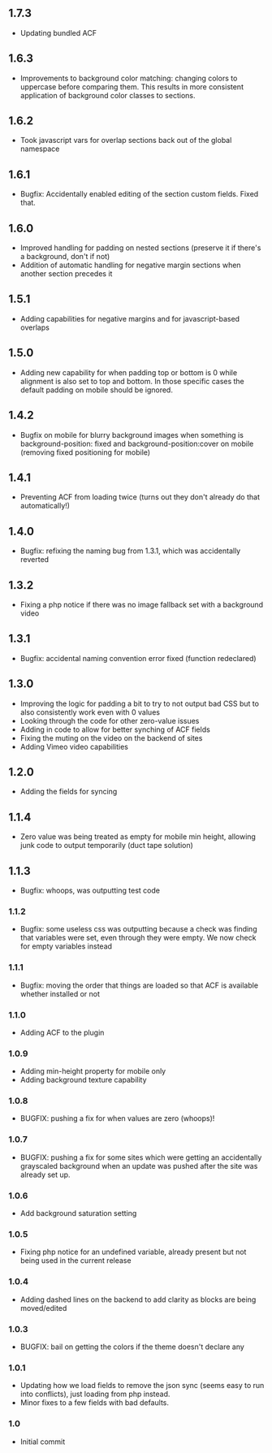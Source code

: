 ## 1.7.3

-   Updating bundled ACF

## 1.6.3

-   Improvements to background color matching: changing colors to uppercase before comparing them. This results in more consistent application of background color classes to sections.

## 1.6.2

-   Took javascript vars for overlap sections back out of the global namespace

## 1.6.1

-   Bugfix: Accidentally enabled editing of the section custom fields. Fixed that.

## 1.6.0

-   Improved handling for padding on nested sections (preserve it if there's a background, don't if not)
-   Addition of automatic handling for negative margin sections when another section precedes it

## 1.5.1

-   Adding capabilities for negative margins and for javascript-based overlaps

## 1.5.0

-   Adding new capability for when padding top or bottom is 0 while alignment is also set to top and bottom. In those specific cases the default padding on mobile should be ignored.

## 1.4.2

-   Bugfix on mobile for blurry background images when something is background-position: fixed and background-position:cover on mobile (removing fixed positioning for mobile)

## 1.4.1

-   Preventing ACF from loading twice (turns out they don't already do that automatically!)

## 1.4.0

-   Bugfix: refixing the naming bug from 1.3.1, which was accidentally reverted

## 1.3.2

-   Fixing a php notice if there was no image fallback set with a background video

## 1.3.1

-   Bugfix: accidental naming convention error fixed (function redeclared)

## 1.3.0

-   Improving the logic for padding a bit to try to not output bad CSS but to also consistently work even with 0 values
-   Looking through the code for other zero-value issues
-   Adding in code to allow for better synching of ACF fields
-   Fixing the muting on the video on the backend of sites
-   Adding Vimeo video capabilities

## 1.2.0

-   Adding the fields for syncing

## 1.1.4

-   Zero value was being treated as empty for mobile min height, allowing junk code to output temporarily (duct tape solution)

## 1.1.3

-   Bugfix: whoops, was outputting test code

### 1.1.2

-   Bugfix: some useless css was outputting because a check was finding that variables were set, even through they were empty. We now check for empty variables instead

### 1.1.1

-   Bugfix: moving the order that things are loaded so that ACF is available whether installed or not

### 1.1.0

-   Adding ACF to the plugin

### 1.0.9

-   Adding min-height property for mobile only
-   Adding background texture capability

### 1.0.8

-   BUGFIX: pushing a fix for when values are zero (whoops)!

### 1.0.7

-   BUGFIX: pushing a fix for some sites which were getting an accidentally grayscaled background when an update was pushed after the site was already set up.

### 1.0.6

-   Add background saturation setting

### 1.0.5

-   Fixing php notice for an undefined variable, already present but not being used in the current release

### 1.0.4

-   Adding dashed lines on the backend to add clarity as blocks are being moved/edited

### 1.0.3

-   BUGFIX: bail on getting the colors if the theme doesn't declare any

### 1.0.1

-   Updating how we load fields to remove the json sync (seems easy to run into conflicts), just loading from php instead.
-   Minor fixes to a few fields with bad defaults.

### 1.0

-   Initial commit
